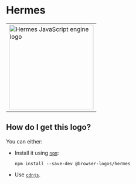 # Hermes

<table>
    <tr height=240>
        <td>
            <a href="https://github.com/alrra/browser-logos/tree/5301941cc4f0b03431c851d2487a195dc94b5e50/src/hermes">
                <img width=230 src="https://raw.githubusercontent.com/alrra/browser-logos/5301941cc4f0b03431c851d2487a195dc94b5e50/src/hermes/hermes_512x512.png" alt="Hermes JavaScript engine logo">
            </a>
        </td>
    </tr>
</table>

## How do I get this logo?

You can either:

* Install it using [`npm`][npm]:

  `npm install --save-dev @browser-logos/hermes`

* Use [`cdnjs`][cdnjs].

<!-- Link labels: -->

[cdnjs]: https://cdnjs.com/libraries/browser-logos
[npm]: https://www.npmjs.com/
